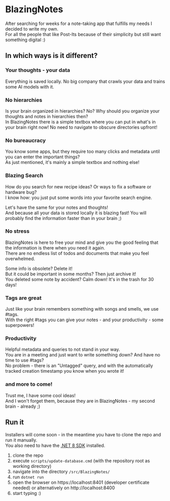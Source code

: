 # BlazingNotes

After searching for weeks for a note-taking app that fulfills my needs I decided to write my own.  
For all the people that like Post-Its because of their simplicity but still want something digital :)


## In which ways is it different?

### Your thoughts - your data

Everything is saved locally. No big company that crawls your data and trains some AI models with it.

### No hierarchies

Is your brain organized in hierarchies? No? Why should you organize your thoughts and notes in hierarchies then?  
In BlazingNotes there is a simple textbox where you can put in what's in your brain right now! No need to navigate to obscure directories upfront!

### No bureaucracy

You know some apps, but they require too many clicks and metadata until you can enter the important things?  
As just mentioned, it's mainly a simple textbox and nothing else! 

### Blazing Search

How do you search for new recipe ideas? Or ways to fix a software or hardware bug?  
I know how: you just put some words into your favorite search engine. 

Let's have the same for your notes and thoughts!  
And because all your data is stored locally it is blazing fast! You will probably find the information faster than in your brain ;)

### No stress

BlazingNotes is here to free your mind and give you the good feeling that the information is there when you need it again.  
There are no endless list of todos and documents that make you feel overwhelmed.

Some info is obsolete? Delete it!  
But it could be important in some months? Then just archive it!  
You deleted some note by accident? Calm down! It's in the trash for 30 days!

### Tags are great

Just like your brain remembers something with songs and smells, we use #tags.  
With the right #tags you can give your notes - and your productivity - some superpowers!

### Productivity

Helpful metadata and queries to not stand in your way.  
You are in a meeting and just want to write something down? And have no time to use #tags?  
No problem - there is an "Untagged" query, and with the automatically tracked creation timestamp you know when you wrote it!

### and more to come!

Trust me, I have some cool ideas!  
And I won't forget them, because they are in BlazingNotes - my second brain - already ;)


## Run it

Installers will come soon - in the meantime you have to clone the repo and run it manually.  
You also need to have the [.NET 8 SDK](https://dotnet.microsoft.com/en-us/download/dotnet/8.0) installed.

1. clone the repo
2. execute `scripts/update-database.cmd` (with the repository root as working directory)
2. navigate into the directory `/src/BlazingNotes/`
3. run `dotnet run`
4. open the browser on https://localhost:8401 (developer certificate needed) or alternatively on http://localhost:8400
5. start typing :)